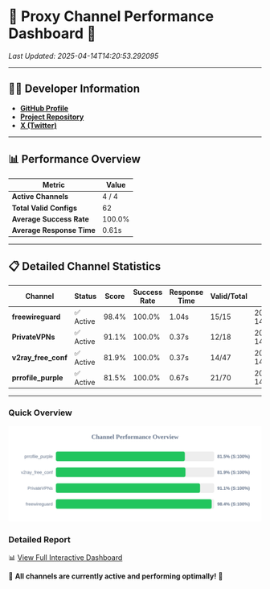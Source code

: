 # 🌟 Proxy Channel Performance Dashboard 🌟

_Last Updated: 2025-04-14T14:20:53.292095_

---

## 👩‍💻 Developer Information

- **[GitHub Profile](https://github.com/4n0nymou3)**  
- **[Project Repository](https://github.com/4n0nymou3/multi-proxy-config-fetcher)**  
- **[X (Twitter)](https://x.com/4n0nymou3)**  

---

## 📊 Performance Overview

| Metric                | Value       |
|-----------------------|-------------|
| **Active Channels**   | 4 / 4       |
| **Total Valid Configs** | 62          |
| **Average Success Rate** | 100.0%      |
| **Average Response Time** | 0.61s       |

---

## 📋 Detailed Channel Statistics

| Channel          | Status     | Score  | Success Rate | Response Time | Valid/Total | Last Success               |
|------------------|------------|--------|--------------|---------------|-------------|----------------------------|
| **freewireguard**  | ✅ Active  | 98.4%  | 100.0% | 1.04s         | 15/15       | 2025-04-14T14:20:53.290103 |
| **PrivateVPNs**  | ✅ Active  | 91.1%  | 100.0% | 0.37s         | 12/18       | 2025-04-14T14:20:52.225435 |
| **v2ray_free_conf**  | ✅ Active  | 81.9%  | 100.0% | 0.37s         | 14/47       | 2025-04-14T14:20:51.819612 |
| **prrofile_purple**  | ✅ Active  | 81.5%  | 100.0% | 0.67s         | 21/70       | 2025-04-14T14:20:51.407094 |

---

### Quick Overview
<div align="center">
  <a href="https://raw.githubusercontent.com/nullluser/NullRepo/refs/heads/main/assets/channel_stats_chart.svg">
    <img src="https://raw.githubusercontent.com/nullluser/NullRepo/refs/heads/main/assets/channel_stats_chart.svg" alt="Source Performance Statistics" width="800">
  </a>
</div>

### Detailed Report
📊 [View Full Interactive Dashboard](https://htmlpreview.github.io/?https://github.com/nullluser/NullRepo/blob/main/assets/performance_report.html)

🎉 **All channels are currently active and performing optimally!** 🎉
